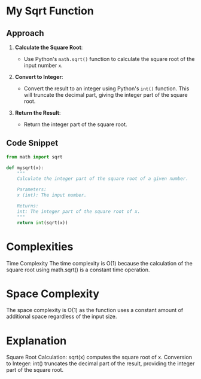 # My Sqrt Function

## Approach

1. **Calculate the Square Root**:
   - Use Python's `math.sqrt()` function to calculate the square root of the input number `x`.

2. **Convert to Integer**:
   - Convert the result to an integer using Python's `int()` function. This will truncate the decimal part, giving the integer part of the square root.

3. **Return the Result**:
   - Return the integer part of the square root.

## Code Snippet

```python
from math import sqrt

def mysqrt(x):
    """
    Calculate the integer part of the square root of a given number.

    Parameters:
    x (int): The input number.

    Returns:
    int: The integer part of the square root of x.
    """
    return int(sqrt(x))
```
# Complexities
Time Complexity
The time complexity is O(1) because the calculation of the square root using math.sqrt() is a constant time operation.
# Space Complexity
The space complexity is O(1) as the function uses a constant amount of additional space regardless of the input size.
# Explanation
Square Root Calculation: sqrt(x) computes the square root of x.
Conversion to Integer: int() truncates the decimal part of the result, providing the integer part of the square root.
